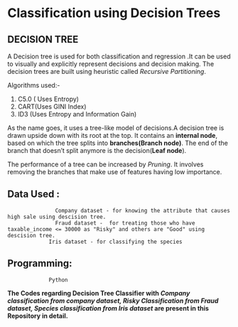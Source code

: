 # Classification using Decision Trees 

## DECISION TREE

A Decision tree is used for both classification and regression .It can be used to visually and explicitly represent decisions and decision making. The decision trees are built using heuristic called *Recursive Partitioning*.

Algorithms  used:-

1)	C5.0 ( Uses Entropy)
2)	CART(Uses GINI Index)
3)	ID3 (Uses Entropy and  Information Gain)

As the name goes, it uses a tree-like model of decisions.A decision tree is drawn upside down with its root at the top. It contains an **internal node**, based on which the tree splits into **branches(Branch node)**. The end of the branch that doesn’t split anymore is the decision(**Leaf node**).

The performance of a tree can be increased by *Pruning*. It involves removing the branches that make use of features having low importance. 

## Data Used :

	               Company dataset - for knowing the attribute that causes high sale using descision tree.
	               Fraud dataset -  for treating those who have taxable_income <= 30000 as "Risky" and others are "Good" using descision tree.
                 Iris dataset - for classifying the species

## Programming:

                 Python


**The Codes regarding Decision Tree Classifier with *Company classification from company dataset, Risky Classification from Fraud dataset, Species classification from Iris dataset* are present in this Repository in detail.**




